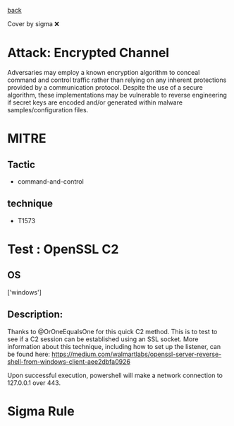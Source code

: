 [back](../index.md)

Cover by sigma :x: 

# Attack: Encrypted Channel

 Adversaries may employ a known encryption algorithm to conceal command and control traffic rather than relying on any inherent protections provided by a communication protocol. Despite the use of a secure algorithm, these implementations may be vulnerable to reverse engineering if secret keys are encoded and/or generated within malware samples/configuration files.

# MITRE
## Tactic
  - command-and-control

## technique
  - T1573

# Test : OpenSSL C2

## OS

 ['windows']

## Description:

 Thanks to @OrOneEqualsOne for this quick C2 method.
This is to test to see if a C2 session can be established using an SSL socket.
More information about this technique, including how to set up the listener, can be found here:
https://medium.com/walmartlabs/openssl-server-reverse-shell-from-windows-client-aee2dbfa0926

Upon successful execution, powershell will make a network connection to 127.0.0.1 over 443.


# Sigma Rule
